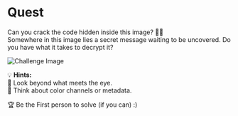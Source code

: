 # Quest
Can you crack the code hidden inside this image? 🕵️‍♂️  
Somewhere in this image lies a secret message waiting to be uncovered. Do you have what it takes to decrypt it?

![Challenge Image](./Image.jpg)

💡 **Hints:**  
🔹 Look beyond what meets the eye.  
🔹 Think about color channels or metadata.

🏆 Be the First person to solve (if you can) :)
